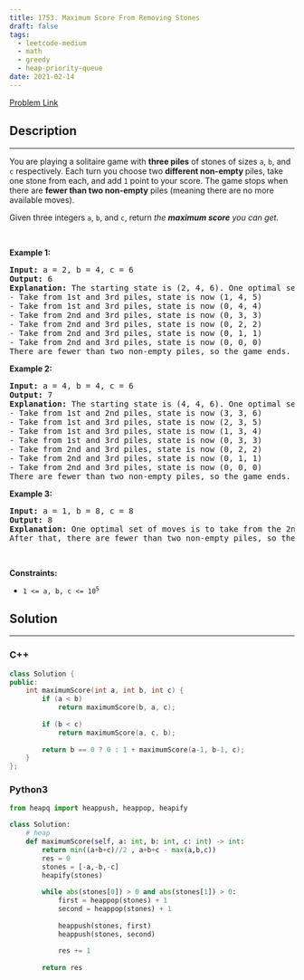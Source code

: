 ```yaml
---
title: 1753. Maximum Score From Removing Stones
draft: false
tags: 
  - leetcode-medium
  - math
  - greedy
  - heap-priority-queue
date: 2021-02-14
---
```


[Problem Link](https://leetcode.com/problems/maximum-score-from-removing-stones/)

## Description

---
<p>You are playing a solitaire game with <strong>three piles</strong> of stones of sizes <code>a</code>​​​​​​, <code>b</code>,​​​​​​ and <code>c</code>​​​​​​ respectively. Each turn you choose two <strong>different non-empty </strong>piles, take one stone from each, and add <code>1</code> point to your score. The game stops when there are <strong>fewer than two non-empty</strong> piles (meaning there are no more available moves).</p>

<p>Given three integers <code>a</code>​​​​​, <code>b</code>,​​​​​ and <code>c</code>​​​​​, return <em>the</em> <strong><em>maximum</em> </strong><em><strong>score</strong> you can get.</em></p>

<p>&nbsp;</p>
<p><strong class="example">Example 1:</strong></p>

<pre>
<strong>Input:</strong> a = 2, b = 4, c = 6
<strong>Output:</strong> 6
<strong>Explanation:</strong> The starting state is (2, 4, 6). One optimal set of moves is:
- Take from 1st and 3rd piles, state is now (1, 4, 5)
- Take from 1st and 3rd piles, state is now (0, 4, 4)
- Take from 2nd and 3rd piles, state is now (0, 3, 3)
- Take from 2nd and 3rd piles, state is now (0, 2, 2)
- Take from 2nd and 3rd piles, state is now (0, 1, 1)
- Take from 2nd and 3rd piles, state is now (0, 0, 0)
There are fewer than two non-empty piles, so the game ends. Total: 6 points.
</pre>

<p><strong class="example">Example 2:</strong></p>

<pre>
<strong>Input:</strong> a = 4, b = 4, c = 6
<strong>Output:</strong> 7
<strong>Explanation:</strong> The starting state is (4, 4, 6). One optimal set of moves is:
- Take from 1st and 2nd piles, state is now (3, 3, 6)
- Take from 1st and 3rd piles, state is now (2, 3, 5)
- Take from 1st and 3rd piles, state is now (1, 3, 4)
- Take from 1st and 3rd piles, state is now (0, 3, 3)
- Take from 2nd and 3rd piles, state is now (0, 2, 2)
- Take from 2nd and 3rd piles, state is now (0, 1, 1)
- Take from 2nd and 3rd piles, state is now (0, 0, 0)
There are fewer than two non-empty piles, so the game ends. Total: 7 points.
</pre>

<p><strong class="example">Example 3:</strong></p>

<pre>
<strong>Input:</strong> a = 1, b = 8, c = 8
<strong>Output:</strong> 8
<strong>Explanation:</strong> One optimal set of moves is to take from the 2nd and 3rd piles for 8 turns until they are empty.
After that, there are fewer than two non-empty piles, so the game ends.
</pre>

<p>&nbsp;</p>
<p><strong>Constraints:</strong></p>

<ul>
	<li><code>1 &lt;= a, b, c &lt;= 10<sup>5</sup></code></li>
</ul>


## Solution

---
### C++
``` cpp title='maximum-score-from-removing-stones'
class Solution {
public:
    int maximumScore(int a, int b, int c) {
        if (a < b)
            return maximumScore(b, a, c);
        
        if (b < c)
            return maximumScore(a, c, b);
        
        return b == 0 ? 0 : 1 + maximumScore(a-1, b-1, c);
    }
};
```
### Python3
``` py title='maximum-score-from-removing-stones'
from heapq import heappush, heappop, heapify

class Solution:
    # heap
    def maximumScore(self, a: int, b: int, c: int) -> int:
        return min((a+b+c)//2 , a+b+c - max(a,b,c))
        res = 0
        stones = [-a,-b,-c]
        heapify(stones)
        
        while abs(stones[0]) > 0 and abs(stones[1]) > 0:
            first = heappop(stones) + 1
            second = heappop(stones) + 1
            
            heappush(stones, first)
            heappush(stones, second)
            
            res += 1
            
        return res
            
            
```

